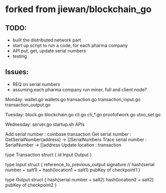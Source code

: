 # forked from jiewan/blockchain_go

## TODO:
- built the distributed network part
- start up script to run a code, for each pharma company
- API put, get, update serial numbers
- testing

## Issues:
- REQ on serial numbers
- assuming each pharma company run miner, full and client node?


Monday:
wallet.go
wallets.go
transaction.go
transaction_input.go
transaction_output.go

Tuesday:
block.go
blockchain.go
cli.go
cli_*.go
proofofwork.go
utxo_set.go

Wednesday:
server.go
startup.sh
APIs


Add serial number : coinbase transaction
Get serial number : GetSerialNumber(address) -> []SerialNumbers
Trace serial number : SerialNumber -> []address
Update location : transaction


type Transaction struct {
    id
    Input
    Output
}

type Input struct {
    reference_to_previous_output
    signature
    // hash(serial number + salt1) + hash(location1 + salt1)
    pubKey of checkpoint1
}

type Output struct {
    hash(serial number + salt2)
    hash(location2 + salt2)
    pubKey of checkpoint2
}




















